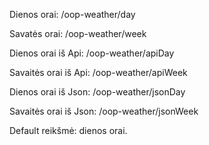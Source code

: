 Dienos orai:
/oop-weather/day

Savatės orai:
/oop-weather/week

Dienos orai iš Api:
/oop-weather/apiDay

Savaitės orai iš Api:
/oop-weather/apiWeek

Dienos orai iš Json:
/oop-weather/jsonDay

Savaitės orai iš Json:
/oop-weather/jsonWeek

Default reikšmė:
dienos orai.
